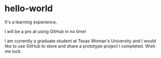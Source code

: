# hello-world
It's a learning experience.

I will be a pro at using GitHub in no time!

I am currently a graduate student at Texas Woman's University and I would like to use GitHub to 
store and share a prototype project I completed.  Wish me luck.
